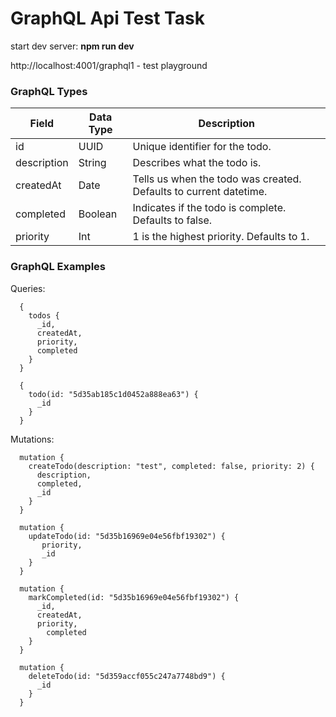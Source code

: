 # GraphQL Api Test Task

start dev server: **npm run dev**

http://localhost:4001/graphql1 - test playground

### GraphQL Types

Field        | Data Type     | Description
------------ | ------------- | -------------
id           | UUID          | Unique identifier for the todo.
description  | String        | Describes what the todo is.
createdAt    | Date          | Tells us when the todo was created. Defaults to current datetime.
completed    | Boolean       | Indicates if the todo is complete. Defaults to false.
priority     | Int           | 1 is the highest priority. Defaults to 1.

### GraphQL Examples

Queries:
```
  {
    todos {
      _id,
      createdAt,
      priority,
      completed
    }
  }
```
```
  {
    todo(id: "5d35ab185c1d0452a888ea63") {
      _id
    }
  }
```
Mutations:
```
  mutation {
    createTodo(description: "test", completed: false, priority: 2) {
      description,
      completed,
      _id
    }
  }
```

```
  mutation {
    updateTodo(id: "5d35b16969e04e56fbf19302") {
       priority,
       _id
    }
  }
```

``` 
  mutation {
    markCompleted(id: "5d35b16969e04e56fbf19302") {
      _id,
      createdAt,
      priority,
        completed
    }
  }
```

``` 
  mutation {
    deleteTodo(id: "5d359accf055c247a7748bd9") {
      _id
    }
  }
```

